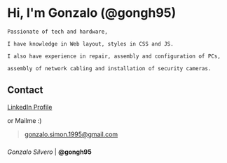 # Hi, I'm Gonzalo (@gongh95)

    Passionate of tech and hardware,
    
    I have knowledge in Web layout, styles in CSS and JS.
    
    I also have experience in repair, assembly and configuration of PCs,
    
    assembly of network cabling and installation of security cameras. 
    
        
        

## Contact

[LinkedIn Profile](https://www.linkedin.com/in/gonzalo-silvero-a74901218/)

or Mailme :)

> gonzalo.simon.1995@gmail.com

###

*Gonzalo Silvero* | **@gongh95**

